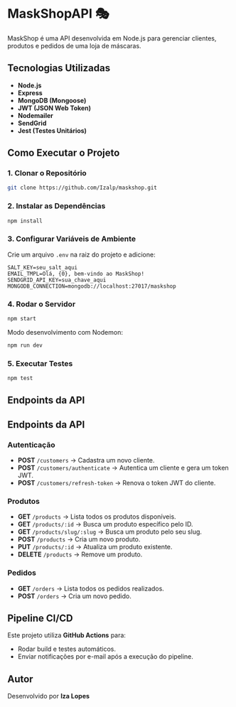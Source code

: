 # MaskShopAPI 🎭

MaskShop é uma API desenvolvida em Node.js para gerenciar clientes, produtos e pedidos de uma loja de máscaras.

## Tecnologias Utilizadas

- **Node.js**
- **Express**
- **MongoDB (Mongoose)**
- **JWT (JSON Web Token)**
- **Nodemailer**
- **SendGrid**
- **Jest (Testes Unitários)**

## Como Executar o Projeto

### 1. Clonar o Repositório
```sh
git clone https://github.com/Izalp/maskshop.git
```

### 2. Instalar as Dependências
```sh
npm install
```

### 3. Configurar Variáveis de Ambiente
Crie um arquivo `.env` na raiz do projeto e adicione:
```env
SALT_KEY=seu_salt_aqui
EMAIL_TMPL=Olá, {0}, bem-vindo ao MaskShop!
SENDGRID_API_KEY=sua_chave_aqui
MONGODB_CONNECTION=mongodb://localhost:27017/maskshop
```

### 4. Rodar o Servidor
```sh
npm start
```

Modo desenvolvimento com Nodemon:
```sh
npm run dev
```

### 5. Executar Testes
```sh
npm test
```

## Endpoints da API

## Endpoints da API

### Autenticação
- **POST** `/customers` → Cadastra um novo cliente.  
- **POST** `/customers/authenticate` → Autentica um cliente e gera um token JWT.  
- **POST** `/customers/refresh-token` → Renova o token JWT do cliente.  

### Produtos
- **GET** `/products` → Lista todos os produtos disponíveis.  
- **GET** `/products/:id` → Busca um produto específico pelo ID.  
- **GET** `/products/slug/:slug` → Busca um produto pelo seu slug.  
- **POST** `/products` → Cria um novo produto.  
- **PUT** `/products/:id` → Atualiza um produto existente.  
- **DELETE** `/products` → Remove um produto.  

### Pedidos
- **GET** `/orders` → Lista todos os pedidos realizados.  
- **POST** `/orders` → Cria um novo pedido.  

## Pipeline CI/CD
Este projeto utiliza **GitHub Actions** para:
- Rodar build e testes automáticos.
- Enviar notificações por e-mail após a execução do pipeline.

## Autor
Desenvolvido por **Iza Lopes**

